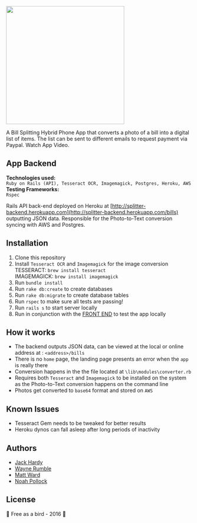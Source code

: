 
<img src="http://i.imgur.com/nG93ITp.jpg" width="320">

A Bill Splitting Hybrid Phone App that converts a photo of a bill into a digital list of items. The list can be sent to different emails to request payment via Paypal. <a style="text-decoration:none" href="https://vimeo.com/knowerlittle/billsplitter">Watch App Video</a>.
## App Backend
**Technologies used:**
<br>
`Ruby on Rails (API), Tesseract OCR, Imagemagick, Postgres, Heroku, AWS`
<br>
**Testing Frameworks:**
<br>
`Rspec`

Rails API back-end deployed on Heroku at [http://splitter-backend.herokuapp.com](http://splitter-backend.herokuapp.com/bills) outputting JSON data. Responsible for the Photo-to-Text conversion syncing with AWS and Postgres.

## Installation
1. Clone this repository
2. Install `Tesseract OCR` and `Imagemagick` for the image conversion <br>
	TESSERACT: `brew install tesseract` <br>
	IMAGEMAGICK: `brew install imagemagick`
3. Run `bundle install`
4. Run `rake db:create` to create databases
5. Run `rake db:migrate` to create database tables
4. Run `rspec` to make sure all tests are passing!
5. Run `rails s` to start server locally
6. Run in conjunction with the [FRONT END](http://github.com/knowerlittle/splitter-frontend) to test the app locally

## How it works
- The backend outputs JSON data, can be viewed at the local or online address at : `<address>/bills`
- There is no `home` page, the landing page presents an error when the `app` is really there
- Conversion happens in the the file located at `\lib\modules\converter.rb`
- Requires both `Tesseract` and `Imagemagick` to be installed on the system as the Photo-to-Text conversion happens on the command line
- Photos get converted to `base64` format and stored on `AWS` 

## Known Issues
- Tesseract Gem needs to be tweaked for better results
- Heroku dynos can fall asleep after long periods of inactivity

## Authors
- [Jack Hardy](https://github.com/jackhardy1)
- [Wayne Rumble](https://github.com/wrumble)
- [Matt Ward](https://github.com/iammatthewward)
- [Noah Pollock](https://github.com/knowerlittle)

License
-------
:hatching_chick: Free as a bird - 2016 :hatched_chick:

